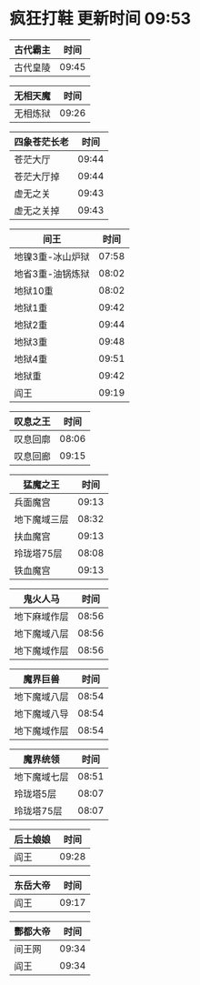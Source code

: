 # 疯狂打鞋 更新时间 09:53

| 古代霸主   | 时间    |
|--------|-------|
| 古代皇陵 | 09:45 |

| 无相天魔   | 时间    |
|--------|-------|
| 无相炼狱 | 09:26 |

| 四象苍茫长老   | 时间    |
|--------|-------|
| 苍茫大厅 | 09:44 |
| 苍茫大厅掉 | 09:44 |
| 虚无之关 | 09:43 |
| 虚无之关掉 | 09:43 |

| 间王   | 时间    |
|--------|-------|
| 地镍3重-冰山炉狱 | 07:58 |
| 地省3重-油锅炼狱 | 08:02 |
| 地狱10重 | 08:02 |
| 地狱1重 | 09:42 |
| 地狱2重 | 09:44 |
| 地狱3重 | 09:48 |
| 地狱4重 | 09:51 |
| 地狱重 | 09:42 |
| 阎王 | 09:19 |

| 叹息之王   | 时间    |
|--------|-------|
| 叹息回廓 | 08:06 |
| 叹息回廊 | 09:15 |

| 猛魔之王   | 时间    |
|--------|-------|
| 兵面魔宫 | 09:13 |
| 地下魔域三层 | 08:32 |
| 扶血魔宫 | 09:13 |
| 玲珑塔75层 | 08:08 |
| 铁血魔宫 | 09:13 |

| 鬼火人马   | 时间    |
|--------|-------|
| 地下麻域作层 | 08:56 |
| 地下魔域八层 | 08:56 |
| 地下魔域作层 | 08:56 |

| 魔界巨兽   | 时间    |
|--------|-------|
| 地下魔域八层 | 08:54 |
| 地下魔域八导 | 08:54 |
| 地下魔域作层 | 08:54 |

| 魔界统领   | 时间    |
|--------|-------|
| 地下魔域七层 | 08:51 |
| 玲珑塔5层 | 08:07 |
| 玲珑塔75层 | 08:07 |

| 后土娘娘   | 时间    |
|--------|-------|
| 阎王 | 09:28 |

| 东岳大帝   | 时间    |
|--------|-------|
| 阎王 | 09:17 |

| 酆都大帝   | 时间    |
|--------|-------|
| 间王网 | 09:34 |
| 阎王 | 09:34 |